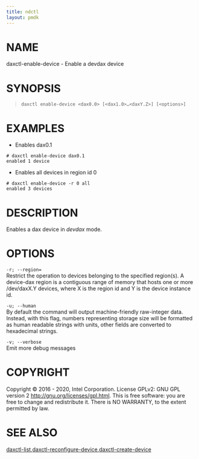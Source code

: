 ```yaml
---
title: ndctl
layout: pmdk
---
```


NAME
====

daxctl-enable-device - Enable a devdax device

SYNOPSIS
========

>     daxctl enable-device <dax0.0> [<dax1.0>…​<daxY.Z>] [<options>]

EXAMPLES
========

-   Enables dax0.1

<!-- -->

    # daxctl enable-device dax0.1
    enabled 1 device

-   Enables all devices in region id 0

<!-- -->

    # daxctl enable-device -r 0 all
    enabled 3 devices

DESCRIPTION
===========

Enables a dax device in *devdax* mode.

OPTIONS
=======

`-r; --region=`  
Restrict the operation to devices belonging to the specified region(s).
A device-dax region is a contiguous range of memory that hosts one or
more /dev/daxX.Y devices, where X is the region id and Y is the device
instance id.

<!-- -->

`-u; --human`  
By default the command will output machine-friendly raw-integer data.
Instead, with this flag, numbers representing storage size will be
formatted as human readable strings with units, other fields are
converted to hexadecimal strings.

<!-- -->

`-v; --verbose`  
Emit more debug messages

COPYRIGHT
=========

Copyright © 2016 - 2020, Intel Corporation. License GPLv2: GNU GPL
version 2 <http://gnu.org/licenses/gpl.html>. This is free software: you
are free to change and redistribute it. There is NO WARRANTY, to the
extent permitted by law.

SEE ALSO
========

[daxctl-list](daxctl-list.md),[daxctl-reconfigure-device](daxctl-reconfigure-device.md),[daxctl-create-device](daxctl-create-device.md)

